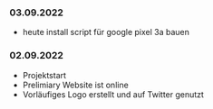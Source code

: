 ### 03.09.2022
- heute install script für google pixel 3a bauen


### 02.09.2022
- Projektstart
- Prelimiary Website ist online
- Vorläufiges Logo erstellt und auf Twitter genutzt